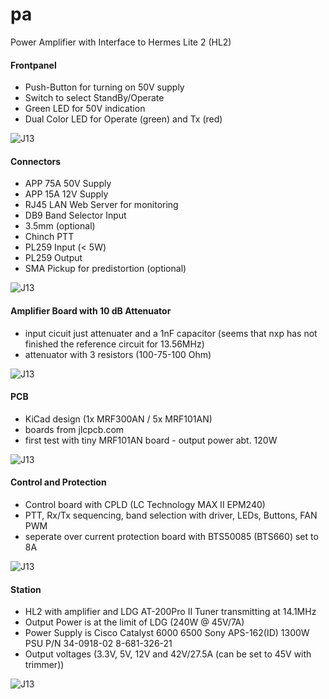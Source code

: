 # pa

Power Amplifier with Interface to Hermes Lite 2 (HL2)

#### Frontpanel
- Push-Button for turning on 50V supply
- Switch to select StandBy/Operate
- Green LED for 50V indication
- Dual Color LED for Operate (green) and Tx (red)

![J13](pics/PA1.jpg)

#### Connectors
- APP 75A 50V Supply
- APP 15A 12V Supply
- RJ45 LAN Web Server for monitoring
- DB9 Band Selector Input
- 3.5mm (optional)
- Chinch PTT
- PL259 Input (< 5W)
- PL259 Output 
- SMA Pickup for predistortion (optional) 

![J13](pics/PA2.jpg)

#### Amplifier Board with 10 dB Attenuator
- input cicuit just attenuater and a 1nF capacitor (seems that nxp has not finished the reference circuit for 13.56MHz)
- attenuator with 3 resistors (100-75-100 Ohm)

![J13](pics/PA3.jpg)

#### PCB
- KiCad design (1x MRF300AN / 5x MRF101AN)
- boards from jlcpcb.com
- first test with tiny MRF101AN board - output power abt. 120W

![J13](pics/PA8.jpg)

#### Control and Protection
- Control board with CPLD (LC Technology MAX II EPM240)
- PTT, Rx/Tx sequencing, band selection with driver, LEDs, Buttons, FAN PWM
- seperate over current protection board with BTS50085 (BTS660) set to 8A

![J13](pics/PA4.jpg)


#### Station
- HL2 with amplifier and LDG AT-200Pro II Tuner transmitting at 14.1MHz
- Output Power is at the limit of LDG (240W @ 45V/7A)
- Power Supply is Cisco Catalyst 6000 6500 Sony APS-162(ID) 1300W PSU P/N 34-0918-02 8-681-326-21
- Output voltages (3.3V, 5V, 12V and 42V/27.5A (can be set to 45V with trimmer)) 

![J13](pics/PA7.jpg)
